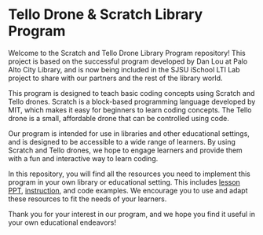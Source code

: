# Tello Drone & Scratch Library Program

Welcome to the Scratch and Tello Drone Library Program repository! This project is based on the successful program developed by Dan Lou at Palo Alto City Library, and is now being included in the SJSU iSchool LTI Lab project to share with our partners and the rest of the library world.

This program is designed to teach basic coding concepts using Scratch and Tello drones. Scratch is a block-based programming language developed by MIT, which makes it easy for beginners to learn coding concepts. The Tello drone is a small, affordable drone that can be controlled using code.

Our program is intended for use in libraries and other educational settings, and is designed to be accessible to a wide range of learners. By using Scratch and Tello drones, we hope to engage learners and provide them with a fun and interactive way to learn coding.

In this repository, you will find all the resources you need to implement this program in your own library or educational setting. This includes [lesson PPT](https://docs.google.com/presentation/d/1H4kzaxZzpy5PRoRxw6RpIwBSZsW1XhMGrk17sfJikVg/edit#slide=id.g155bf2e5d64_0_21), [instruction](GetStartedWithScratch.md), and code examples. We encourage you to use and adapt these resources to fit the needs of your learners.

Thank you for your interest in our program, and we hope you find it useful in your own educational endeavors!
